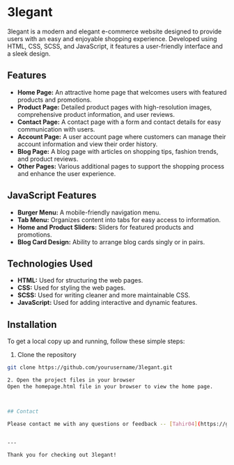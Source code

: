 # 3legant

3legant is a modern and elegant e-commerce website designed to provide users with an easy and enjoyable shopping experience. Developed using HTML, CSS, SCSS, and JavaScript, it features a user-friendly interface and a sleek design.


## Features

- **Home Page:** An attractive home page that welcomes users with featured products and promotions.
- **Product Page:** Detailed product pages with high-resolution images, comprehensive product information, and user reviews.
- **Contact Page:** A contact page with a form and contact details for easy communication with users.
- **Account Page:** A user account page where customers can manage their account information and view their order history.
- **Blog Page:** A blog page with articles on shopping tips, fashion trends, and product reviews.
- **Other Pages:** Various additional pages to support the shopping process and enhance the user experience.


## JavaScript Features

- **Burger Menu:** A mobile-friendly navigation menu.
- **Tab Menu:** Organizes content into tabs for easy access to information.
- **Home and Product Sliders:** Sliders for featured products and promotions.
- **Blog Card Design:** Ability to arrange blog cards singly or in pairs.


## Technologies Used

- **HTML:** Used for structuring the web pages.
- **CSS:** Used for styling the web pages.
- **SCSS:** Used for writing cleaner and more maintainable CSS.
- **JavaScript:** Used for adding interactive and dynamic features.


## Installation

To get a local copy up and running, follow these simple steps:

1. Clone the repository

```sh
git clone https://github.com/yourusername/3legant.git

2. Open the project files in your browser
Open the homepage.html file in your browser to view the home page.



## Contact

Please contact me with any questions or feedback -- [Tahir04](https://github.com/Tahir04).


---

Thank you for checking out 3legant!
